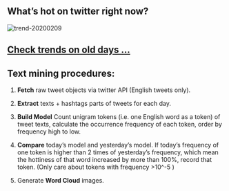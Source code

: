 ## What’s hot on twitter right now?

![trend-20200209][wordcloud]

[wordcloud]: https://raw.githubusercontent.com/xdqc/tweet-trend-everyday/master/word-cloud/trend-20200209.png?token=AF5V4P7ADR6KQBZ4CEDTNIK6AXRMU "trend-20200209"

## [Check trends on old days ...](https://github.com/xdqc/tweet-trend-everyday/tree/master/word-cloud)

## Text mining procedures:

1. **Fetch** raw tweet objects via twitter API (English tweets only).

2. **Extract** texts + hashtags parts of tweets for each day.

3. **Build Model** Count unigram tokens (i.e. one English word as a token) of tweet texts, calculate the occurrence frequency of each token, order by frequency high to low.

4. **Compare** today’s model and yesterday’s model. If today’s frequency of one token is higher than 2 times of yesterday’s frequency, which mean the hottiness of that word increased by more than 100%, record that token. (Only care about tokens with frequency >10^-5 )

5. Generate **Word Cloud** images.
